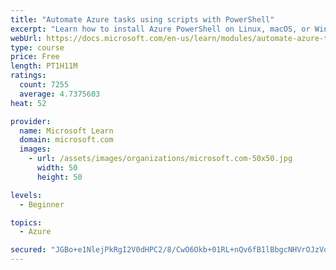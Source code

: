```yaml
---
title: "Automate Azure tasks using scripts with PowerShell"
excerpt: "Learn how to install Azure PowerShell on Linux, macOS, or Windows and then connect to Azure and manage your resources."
webUrl: https://docs.microsoft.com/en-us/learn/modules/automate-azure-tasks-with-powershell/
type: course
price: Free
length: PT1H11M
ratings:
  count: 7255
  average: 4.7375603
heat: 52

provider:
  name: Microsoft Learn
  domain: microsoft.com
  images:
    - url: /assets/images/organizations/microsoft.com-50x50.jpg
      width: 50
      height: 50

levels:
  - Beginner

topics:
  - Azure

secured: "JGBo+e1NlejPkRgI2V0dHPC2/8/CwO6Okb+01RL+nQv6fB1lBbgcNHVrOJzVoEaTytiVFLfCZRXHhg7d26u3GWTF+bD1Yo7p5QZkgHQe9nl5ssqzRuHvjU28trpSONrBeksv3gu2KfvloKm513he41MZKlzjYKXxa1e0NgTRwKCbIjWSg1dM3zgGZTRrrDvOL4KAJeJcZesB+pEC01X5HsIDOiMjE+zJ81+BERVm90nRYLiaowsFx5idbrqDJ0Ytp6waXrp31dgEDIE/NFTaRtKMm+UXo01XMpbQDoLPvceFpHc5iPS6KfNCj/AJgtQUDcJFTm29LywaKnZLO5Sl408C/hAogmi5kfdtsJ8oolase1jqV/+qXmaWqSIiKfWtE5NHZYIoQAa1ElQcXl017ZHupE2m5146K4HLK+an2lI=;llSbPj4r4b4cKZ61ZLxPag=="
---
```


